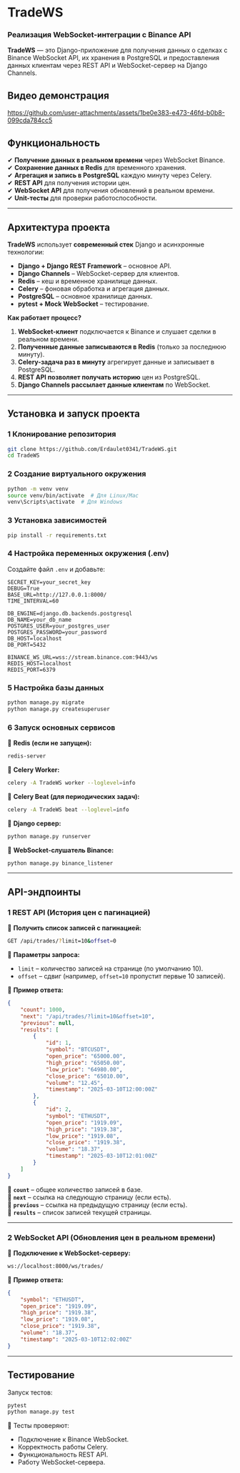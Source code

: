 # **TradeWS**   
### **Реализация WebSocket-интеграции с Binance API**  

**TradeWS** — это Django-приложение для получения данных о сделках с Binance WebSocket API, их хранения в PostgreSQL и предоставления данных клиентам через REST API и WebSocket-сервер на Django Channels.  

## **Видео демонстрация** 


https://github.com/user-attachments/assets/1be0e383-e473-46fd-b0b8-099cda784cc5



## **Функциональность**  
✔ **Получение данных в реальном времени** через WebSocket Binance.  
✔ **Сохранение данных в Redis** для временного хранения.  
✔ **Агрегация и запись в PostgreSQL** каждую минуту через Celery.  
✔ **REST API** для получения истории цен.  
✔ **WebSocket API** для получения обновлений в реальном времени.  
✔ **Unit-тесты** для проверки работоспособности.  

---

## **Архитектура проекта**  
**TradeWS** использует **современный стек** Django и асинхронные технологии:  
- **Django + Django REST Framework** – основное API.  
- **Django Channels** – WebSocket-сервер для клиентов.  
- **Redis** – кеш и временное хранилище данных.  
- **Celery** – фоновая обработка и агрегация данных.  
- **PostgreSQL** – основное хранилище данных.  
- **pytest + Mock WebSocket** – тестирование.  

**Как работает процесс?**  
1. **WebSocket-клиент** подключается к Binance и слушает сделки в реальном времени.  
2. **Полученные данные записываются в Redis** (только за последнюю минуту).  
3. **Celery-задача раз в минуту** агрегирует данные и записывает в PostgreSQL.  
4. **REST API позволяет получать историю** цен из PostgreSQL.  
5. **Django Channels рассылает данные клиентам** по WebSocket.  

---

## **Установка и запуск проекта**  

### **1 Клонирование репозитория**  
```sh
git clone https://github.com/Erdaulet0341/TradeWS.git
cd TradeWS
```

### **2 Создание виртуального окружения**  
```sh
python -m venv venv
source venv/bin/activate  # Для Linux/Mac
venv\Scripts\activate  # Для Windows
```

### **3 Установка зависимостей**  
```sh
pip install -r requirements.txt
```

### **4 Настройка переменных окружения (.env)**  
Создайте файл `.env` и добавьте:  
```
SECRET_KEY=your_secret_key
DEBUG=True
BASE_URL=http://127.0.0.1:8000/
TIME_INTERVAL=60

DB_ENGINE=django.db.backends.postgresql
DB_NAME=your_db_name
POSTGRES_USER=your_postgres_user
POSTGRES_PASSWORD=your_password
DB_HOST=localhost
DB_PORT=5432

BINANCE_WS_URL=wss://stream.binance.com:9443/ws
REDIS_HOST=localhost
REDIS_PORT=6379
```

### **5 Настройка базы данных**  
```sh
python manage.py migrate
python manage.py createsuperuser
```

### **6 Запуск основных сервисов**  
📌 **Redis (если не запущен):**  
```sh
redis-server
```

📌 **Celery Worker:**  
```sh
celery -A TradeWS worker --loglevel=info
```

📌 **Celery Beat (для периодических задач):**  
```sh
celery -A TradeWS beat --loglevel=info
```

📌 **Django сервер:**  
```sh
python manage.py runserver
```

📌 **WebSocket-слушатель Binance:**  
```sh
python manage.py binance_listener
```

---

## **API-эндпоинты**

### **1 REST API (История цен с пагинацией)**  
📌 **Получить список записей с пагинацией:**  
```sh
GET /api/trades/?limit=10&offset=0
```
📌 **Параметры запроса:**  
- `limit` – количество записей на странице (по умолчанию 10).  
- `offset` – сдвиг (например, `offset=10` пропустит первые 10 записей).  

📌 **Пример ответа:**  
```json
{
    "count": 1000,
    "next": "/api/trades/?limit=10&offset=10",
    "previous": null,
    "results": [
        {
            "id": 1,
            "symbol": "BTCUSDT",
            "open_price": "65000.00",
            "high_price": "65050.00",
            "low_price": "64980.00",
            "close_price": "65010.00",
            "volume": "12.45",
            "timestamp": "2025-03-10T12:00:00Z"
        },
        {
            "id": 2,
            "symbol": "ETHUSDT",
            "open_price": "1919.09",
            "high_price": "1919.38",
            "low_price": "1919.08",
            "close_price": "1919.38",
            "volume": "18.37",
            "timestamp": "2025-03-10T12:01:00Z"
        }
    ]
}
```
🔹 **`count`** – общее количество записей в базе.  
🔹 **`next`** – ссылка на следующую страницу (если есть).  
🔹 **`previous`** – ссылка на предыдущую страницу (если есть).  
🔹 **`results`** – список записей текущей страницы.  

---

### **2 WebSocket API (Обновления цен в реальном времени)**  
📌 **Подключение к WebSocket-серверу:**  
```sh
ws://localhost:8000/ws/trades/
```
📌 **Пример ответа:**  
```json
{
    "symbol": "ETHUSDT",
    "open_price": "1919.09",
    "high_price": "1919.38",
    "low_price": "1919.08",
    "close_price": "1919.38",
    "volume": "18.37",
    "timestamp": "2025-03-10T12:02:00Z"
}
```

---

## **Тестирование**  
Запуск тестов:  
```sh
pytest
python manage.py test
```
📌 Тесты проверяют:  
- Подключение к Binance WebSocket.  
- Корректность работы Celery.  
- Функциональность REST API.  
- Работу WebSocket-сервера.  
